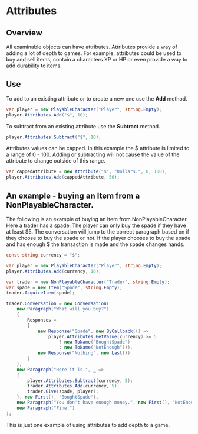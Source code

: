 ﻿# Attributes

## Overview
All examinable objects can have attributes. Attributes provide a way of adding a lot of depth to games. For example, attributes could be used to buy and sell items, contain a characters XP or HP or even provide a way to add durability to items.

## Use
To add to an existing attribute or to create a new one use the **Add** method.

```csharp
var player = new PlayableCharacter("Player", string.Empty);
player.Attributes.Add("$", 10);
```

To subtract from an existing attribute use the **Subtract** method.

```csharp
player.Attributes.Subtract("$", 10);
```

Attributes values can be capped. In this example the $ attribute is limited to a range of 0 - 100. Adding or subtracting will not cause the value of the attribute to change outside of this range.

```csharp
var cappedAttribute = new Attribute("$", "Dollars.", 0, 100);
player.Attributes.Add(cappedAttribute, 50);
```

## An example - buying an Item from a NonPlayableCharacter.
The following is an example of buying an Item from NonPlayableCharacter. Here a trader has a spade. The player can only buy the spade if they have at least $5. The conversation will jump to the correct paragraph based on if they choose to buy the spade or not. If the player chooses to buy the spade and has enough $ the transaction is made and the spade changes hands.

```csharp
const string currency = "$";

var player = new PlayableCharacter("Player", string.Empty);
player.Attributes.Add(currency, 10);

var trader = new NonPlayableCharacter("Trader", string.Empty);
var spade = new Item("Spade", string.Empty);
trader.AcquireItem(spade);

trader.Conversation = new Conversation(
    new Paragraph("What will you buy?")
    {
        Responses =
        [
            new Response("Spade", new ByCallback(() =>
                player.Attributes.GetValue(currency) >= 5
                    ? new ToName("BoughtSpade")
                    : new ToName("NotEnough"))),
            new Response("Nothing", new Last())
        ]
    },
    new Paragraph("Here it is.", _ =>
    {
        player.Attributes.Subtract(currency, 5);
        trader.Attributes.Add(currency, 5);
        trader.Give(spade, player);
    }, new First(), "BoughtSpade"),
    new Paragraph("You don't have enough money.", new First(), "NotEnough"),
    new Paragraph("Fine.")
);
```
This is just one example of using attributes to add depth to a game.
